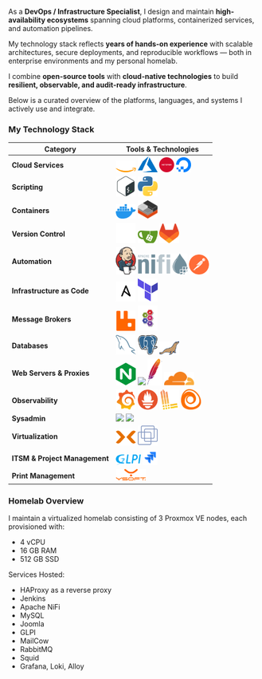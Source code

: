 As a **DevOps / Infrastructure Specialist**, I design and maintain **high-availability ecosystems** spanning cloud platforms, containerized services, and automation pipelines.

My technology stack reflects **years of hands-on experience** with scalable architectures, secure deployments, and reproducible workflows — both in enterprise environments and my personal homelab.

I combine **open-source tools** with **cloud-native technologies** to build **resilient, observable, and audit-ready infrastructure**.

Below is a curated overview of the platforms, languages, and systems I actively use and integrate.



### My Technology Stack

| Category | Tools & Technologies |
|-----------|----------------------|
| **Cloud Services** | <a href="https://aws.amazon.com" target="_blank"><img src="./images/aws-light.svg" width="40"/></a> <a href="https://azure.microsoft.com" target="_blank"><img src="./images/azure.svg" width="40"/></a> <a href="https://www.hetzner.com" target="_blank"><img src="./images/hetzner.svg" width="30"/></a> <a href="https://www.digitalocean.com" target="_blank"><img src="./images/digital-ocean.svg" width="30"/></a> |
| **Scripting** | <a href="https://www.gnu.org/software/bash/" target="_blank"><img src="./images/bash-icon-svgrepo-com.svg" width="40"/></a> <a href="https://www.python.org" target="_blank"><img src="./images/python-svgrepo-com.svg" width="40"/></a> |
| **Containers** | <a href="https://www.docker.com" target="_blank"><img src="./images/docker.svg" width="40"/></a> <a href="https://linuxcontainers.org/" target="_blank"><img src="./images/containers.svg" width="40"/></a> |
| **Version Control** | <a href="https://github.com" target="_blank"><img src="./images/github-light.svg" width="40"/></a> <a href="https://gitea.io" target="_blank"><img src="./images/gitea.svg" width="40"/></a> <a href="https://gitlab.com" target="_blank"><img src="./images/gitlab.svg" width="40"/></a> |
| **Automation** | <a href="https://www.jenkins.io" target="_blank"><img src="./images/jenkins.svg" width="40"/></a> <a href="https://nifi.apache.org" target="_blank"><img src="./images/Apache-nifi-logo.svg" width="100"/></a> <a href="https://www.postman.com" target="_blank"><img src="./images/postman-icon-svgrepo-com.svg" width="40"/></a> |
| **Infrastructure as Code** | <a href="https://www.ansible.com" target="_blank"><img src="./images/ansible-light.svg" width="40"/></a> <a href="https://www.terraform.io" target="_blank"><img src="./images/terraform.svg" width="40"/></a> |
| **Message Brokers** | <a href="https://www.rabbitmq.com" target="_blank"><img src="./images/rabbitmq.svg" width="40"/></a> <a href="https://activemq.apache.org" target="_blank"><img src="./images/activemq_logo_icon.svg" width="40"/></a> |
| **Databases** | <a href="https://www.mysql.com" target="_blank"><img src="./images/mysql.svg" width="40"/></a> <a href="https://www.postgresql.org" target="_blank"><img src="./images/postgresql.svg" width="40"/></a> <a href="https://mariadb.org" target="_blank"><img src="./images/mariadb.svg" width="40"/></a> |
| **Web Servers & Proxies** | <a href="https://nginx.org" target="_blank"><img src="./images/nginx.svg" width="40"/></a> <a href="https://www.haproxy.org" target="_blank"><img src="./images/haproxy.svg" width="40"/></a> <a href="https://httpd.apache.org" target="_blank"><img src="./images/apache.svg" width="30"/></a> <a href="https://www.cloudflare.com" target="_blank"><img src="./images/cloudflare.svg" width="60"/></a> |
| **Observability** | <a href="https://grafana.com" target="_blank"><img src="./images/grafana.svg" width="40"/></a> <a href="https://prometheus.io" target="_blank"><img src="./images/prometheus.svg" width="40"/></a> <a href="https://grafana.com/oss/loki/" target="_blank"><img src="./images/loki.svg" width="40"/></a> <a href="https://grafana.com/oss/alloy/" target="_blank"><img src="./images/alloy.svg" width="40"/></a> |
| **Sysadmin** | <a href="https://kernel.org" target="_blank"><img src="https://skillicons.dev/icons?i=linux" /></a> <a href="https://learn.microsoft.com/en-us/windows-server/" target="_blank"><img src="https://skillicons.dev/icons?i=windows" /></a> |
| **Virtualization** | <a href="https://www.proxmox.com" target="_blank"><img src="./images/proxmox-light.svg" width="40"/></a> <a href="https://www.vmware.com" target="_blank"><img src="./images/vmware.svg" width="40"/></a> |
| **ITSM & Project Management** | <a href="https://glpi-project.org" target="_blank"><img src="./images/glpi.svg" width="50"/></a> <a href="https://www.atlassian.com/software/jira" target="_blank"><img src="./images/Jira.svg" width="30"/></a> |
| **Print Management** | <a href="https://www.ysoft.com/en/products/safeq" target="_blank"><img src="./images/safeq.png" width="60"/></a> |



### Homelab Overview

I maintain a virtualized homelab consisting of 3 Proxmox VE nodes, each provisioned with:
- 4 vCPU
- 16 GB RAM
- 512 GB SSD


Services Hosted:
- HAProxy as a reverse proxy
- Jenkins
- Apache NiFi
- MySQL
- Joomla
- GLPI
- MailCow
- RabbitMQ
- Squid
- Grafana, Loki, Alloy
  
